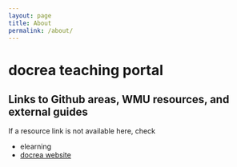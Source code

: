 ```yaml
---
layout: page
title: About
permalink: /about/
---
```


# docrea teaching portal

## Links to Github areas, WMU resources, and external guides

If a resource link is not available here, check 

* elearning 
* [docrea website](https://docrea.org)
